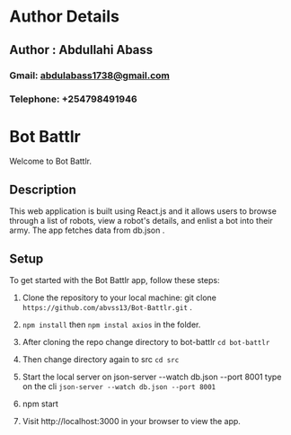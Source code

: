 # Author Details

## Author : Abdullahi Abass

### Gmail: abdulabass1738@gmail.com

### Telephone: +254798491946

# Bot Battlr

Welcome to Bot Battlr.
## Description

This web application is built using React.js and it allows users to browse through a list of robots, view a robot's details, and enlist a bot into their army. The app fetches data from db.json .

##  Setup

To get started with the Bot Battlr app, follow these steps:

1. Clone the repository to your local machine:
git clone `https://github.com/abvss13/Bot-Battlr.git`
.

2. `npm install` then `npm instal axios` in the folder.

3. After cloning the repo change directory to bot-battlr `cd bot-battlr`

4. Then change directory again to src `cd src`

5. Start the local server on json-server --watch db.json --port 8001  type on the cli `json-server --watch db.json --port 8001`

6. npm start

7. Visit http://localhost:3000 in your browser to view the app.



